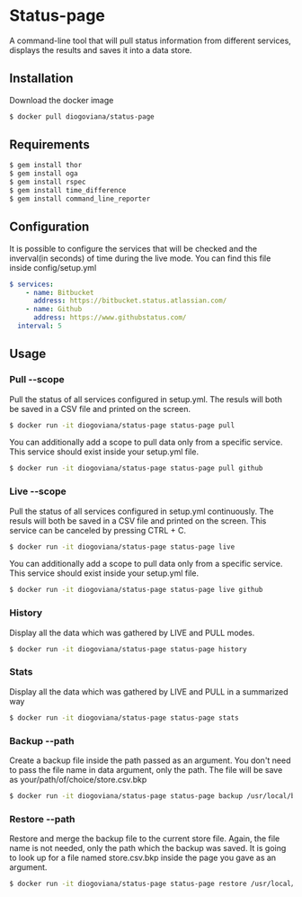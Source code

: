 # Status-page

A command-line tool that will pull status information from different services, displays the results and saves it into a data store.

## Installation

Download the docker image

```bash
$ docker pull diogoviana/status-page
```

## Requirements

```bash
$ gem install thor
$ gem install oga
$ gem install rspec
$ gem install time_difference
$ gem install command_line_reporter
```

## Configuration

It is possible to configure the services that will be checked and the inverval(in seconds) of time during the live mode. You can find this file inside config/setup.yml

```yaml
$ services:
    - name: Bitbucket
      address: https://bitbucket.status.atlassian.com/
    - name: Github
      address: https://www.githubstatus.com/
  interval: 5
```

## Usage

### Pull --scope

Pull the status of all services configured in setup.yml. The resuls will both be saved in a CSV file and printed on the screen.

```bash
$ docker run -it diogoviana/status-page status-page pull
```

You can additionally add a scope to pull data only from a specific service. This service should exist inside your setup.yml file.

```bash
$ docker run -it diogoviana/status-page status-page pull github
```

### Live --scope

Pull the status of all services configured in setup.yml continuously. The resuls will both be saved in a CSV file and printed on the screen. This service can be canceled by pressing CTRL + C.

```bash
$ docker run -it diogoviana/status-page status-page live
```

You can additionally add a scope to pull data only from a specific service. This service should exist inside your setup.yml file.

```bash
$ docker run -it diogoviana/status-page status-page live github
```

### History

Display all the data which was gathered by LIVE and PULL modes.

```bash
$ docker run -it diogoviana/status-page status-page history
```

### Stats

Display all the data which was gathered by LIVE and PULL in a summarized way

```bash
$ docker run -it diogoviana/status-page status-page stats
```

### Backup --path

Create a backup file inside the path passed as an argument. You don't need to pass the file name in data argument, only the path. The file will be save as your/path/of/choice/store.csv.bkp

```bash
$ docker run -it diogoviana/status-page status-page backup /usr/local/bkp
```

### Restore --path

Restore and merge the backup file to the current store file. Again, the file name is not needed, only the path which the backup was saved. It is going to look up for a file named store.csv.bkp inside the page you gave as an argument.

```bash
$ docker run -it diogoviana/status-page status-page restore /usr/local/bkp
```
